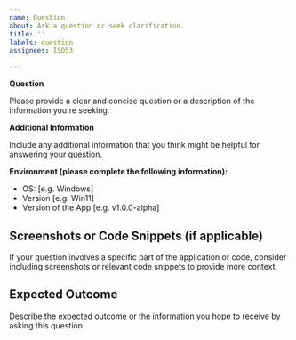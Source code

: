 ```yaml
---
name: Question
about: Ask a question or seek clarification.
title: ''
labels: question
assignees: ISO53

---
```


**Question**

Please provide a clear and concise question or a description of the information you're seeking.

**Additional Information**

Include any additional information that you think might be helpful for answering your question.

**Environment (please complete the following information):**
 - OS: [e.g. Windows]
 - Version [e.g. Win11]
- Version of the App [e.g. v1.0.0-alpha]

## Screenshots or Code Snippets (if applicable)

If your question involves a specific part of the application or code, consider including screenshots or relevant code snippets to provide more context.

## Expected Outcome

Describe the expected outcome or the information you hope to receive by asking this question.
